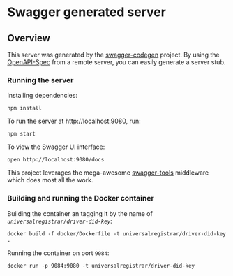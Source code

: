 # Swagger generated server

## Overview
This server was generated by the [swagger-codegen](https://github.com/swagger-api/swagger-codegen) project.  By using the [OpenAPI-Spec](https://github.com/OAI/OpenAPI-Specification) from a remote server, you can easily generate a server stub.

### Running the server

Installing dependencies:
```
npm install
```

To run the server at http://localhost:9080, run:

```
npm start
```

To view the Swagger UI interface:

```
open http://localhost:9080/docs
```

This project leverages the mega-awesome [swagger-tools](https://github.com/apigee-127/swagger-tools) middleware which does most all the work.

### Building and running the Docker container

Building the container an tagging it by the name of *`universalregistrar/driver-did-key`*:
``` 
docker build -f docker/Dockerfile -t universalregistrar/driver-did-key .
```
Running the container on port `9084`:
``` 
docker run -p 9084:9080 -t universalregistrar/driver-did-key
```